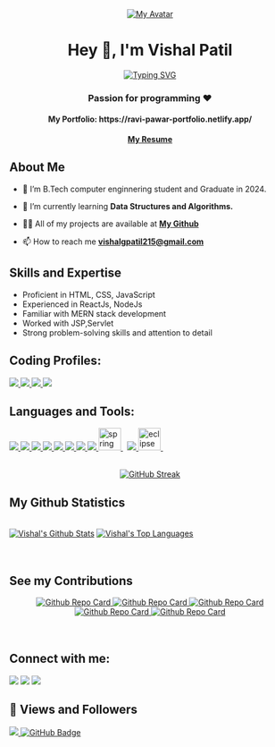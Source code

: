 <div align="center">
  <a href="#">
    <img src="https://i.ibb.co/85p5fGx/my-avatar.png" alt="My Avatar">
  </a>
</div>

<h1 align="center">Hey 👋, I'm Vishal Patil</h1>
<div align="center" style="text-align: center;">
    <a href="https://git.io/typing-svg">
      <img src="https://readme-typing-svg.demolab.com?font=Open+Sans&weight=600&pause=1000&color=FFFFFF&width=700&lines=I'm+a+self-taught+passionate+Full-Stack+Developer+from+India." alt="Typing SVG" />
    </a>
</div>


<h3 align="center">Passion for programming ❤️</h3>
<h4 align="center">My Portfolio: https://ravi-pawar-portfolio.netlify.app/ </h4>
<div align="center">
  <a align="center" href="https://drive.google.com/file/d/1qi3lUN5awiYhFWu5lWxG8uaYuwpR9Mk1/view">
    <strong>My Resume</strong>
  </a>
</div>


## About Me

- 🔭 I’m B.Tech computer enginnering student and Graduate in 2024. 

- 🌱 I’m currently learning **Data Structures and Algorithms.**

- 👨‍💻 All of my projects are available at **[My Github](https://github.com/vishpatil215?tab=repositories)**

- 📫 How to reach me **vishalgpatil215@gmail.com**

## Skills and Expertise
- Proficient in HTML, CSS, JavaScript
- Experienced in ReactJs, NodeJs
- Familiar with MERN stack development
- Worked with JSP,Servlet
- Strong problem-solving skills and attention to detail


## **Coding Profiles**:

<p align="left"> 
    <a href="https://auth.geeksforgeeks.org/user/vishalgpzg0f/practice" target="_blank"> <img src="https://img.icons8.com/color/48/undefined/GeeksforGeeks.png"/> </a>
    <a href="https://leetcode.com/Vishal_Patil52/" target="_blank"> <img src="https://img.icons8.com/external-tal-revivo-color-tal-revivo/48/undefined/external-level-up-your-coding-skills-and-quickly-land-a-job-logo-color-tal-revivo.png"/> </a>   
    <a href="https://www.codechef.com/users/ravipawar-55" target="_blank"> <img src="https://img.icons8.com/fluency/48/000000/codechef.png"/> </a>    
    <a href="https://www.hackerrank.com/ravindrapawar551" target="_blank"> <img src="https://img.icons8.com/external-tal-revivo-shadow-tal-revivo/48/undefined/external-hackerrank-is-a-technology-company-that-focuses-on-competitive-programming-logo-shadow-tal-revivo.png"/> </a>   
</p>


## Languages and Tools:

<p align="left"> 
    <a href="https://developer.mozilla.org/en-US/docs/Web/JavaScript" target="_blank"> <img src="https://img.icons8.com/color/48/javascript--v1.png"/> </a>
    <a href="https://developer.mozilla.org/en-US/docs/Web/HTML" target="_blank"> <img src="https://img.icons8.com/color/48/html-5--v1.png"/> </a>
    <a href="https://developer.mozilla.org/en-US/docs/Web/CSS" target="_blank"> <img src="https://img.icons8.com/color/48/css3.png"/> </a>
    <a href="https://nodejs.org/en/docs" target="_blank"> <img src="https://img.icons8.com/color/48/nodejs.png"/> </a>
    <a href="https://react.dev/" target="_blank"> <img src="https://img.icons8.com/color/48/react-native.png"/> </a>
    <a href="https://www.java.com" target="_blank"> <img src="https://img.icons8.com/color/48/000000/java-coffee-cup-logo.png"/> </a>
    <a href="https://www.python.org" target="_blank"> <img src="https://img.icons8.com/color/48/000000/python.png"/> </a> 
    <a href="https://git-scm.com/" target="_blank"> <img src="https://img.icons8.com/color/48/000000/git.png"/> </a>
    <a href="https://spring.io/" target="_blank" rel="noreferrer"> <img src="https://www.vectorlogo.zone/logos/springio/springio-icon.svg" alt="spring" width="40" height="40"/> </a> &nbsp; 
    <a href="https://code.visualstudio.com/" target="_blank"> <img src="https://img.icons8.com/color/48/undefined/visual-studio-code-2019.png"/> </a>
    <a href="https://www.eclipse.org/" target="_blank" rel="noreferrer"> <img src="https://seekicon.com/free-icon-download/eclipse_2.svg" alt="eclipse" width="40" height="40"/> </a> &nbsp;
</p>


<br/>

<div align="center">
  <a href="https://git.io/streak-stats">
    <img src="https://github-readme-streak-stats.herokuapp.com?user=vishpatil215&theme=dark&hide_border=true&background=50%2CF7ACAC%2C92A8D1" alt="GitHub Streak" />
  </a>
</div>



## My Github Statistics

  <br/>
    <a href="https://github.com/vishpatil215/github-readme-stats"><img alt="Vishal's Github Stats" src="https://github-readme-stats.vercel.app/api?username=vishpatil215&show_icons=true&count_private=true&theme=react&hide_border=true&bg_color=0D1117" /></a>
  <a href="https://github.com/ravi-pawar55/github-readme-stats"><img alt="Vishal's Top Languages" src="https://github-readme-stats.vercel.app/api/top-langs/?username=vishpatil215&langs_count=8&count_private=true&layout=compact&theme=react&hide_border=true&bg_color=0D1117" /></a>
  <br/>


<br/>
<br/>

## See my Contributions
<div align="center">
  <a href="https://github.com/ravi-pawar55/Sorting_Visualizer">
    <img src="https://github-readme-stats.vercel.app/api/pin/?username=ravi-pawar55&repo=Sorting_Visualizer" alt="Github Repo Card" />
  </a>
  <a href="https://github.com/ravi-pawar55/ERP_System">
    <img src="https://github-readme-stats.vercel.app/api/pin/?username=ravi-pawar55&repo=ERP_System" alt="Github Repo Card" />
  </a>
  <a href="https://github.com/ravi-pawar55/rcpit_gallery">
    <img src="https://github-readme-stats.vercel.app/api/pin/?username=ravi-pawar55&repo=rcpit_gallery" alt="Github Repo Card" />
  </a>
  <a href="https://github.com/ravi-pawar55/Inventory_Management">
    <img src="https://github-readme-stats.vercel.app/api/pin/?username=ravi-pawar55&repo=Inventory_Management" alt="Github Repo Card" />
  </a>
  <a href="https://github.com/ravi-pawar55/Portfolio-Site">
    <img src="https://github-readme-stats.vercel.app/api/pin/?username=ravi-pawar55&repo=Portfolio-Site" alt="Github Repo Card" />
  </a>
</div>

<br/>
<br/>

## Connect with me:

<p align="left">
  <a href = "https://www.instagram.com/ravi_pawar_55/?r=nametag"><img src="https://img.icons8.com/fluency/48/instagram-new.png"/></a>
<a href = "https://www.linkedin.com/in/ravindra55/"><img src="https://img.icons8.com/fluency/48/linkedin.png"/></a>
<a href = "https://twitter.com/"><img src="https://img.icons8.com/fluency/48/twitter.png"/></a>
</p>

## 👀 Views and Followers
<a href="https://github.com/ravi-pawar55/github-profile-views-counter">
    <img src="https://komarev.com/ghpvc/?username=ravi-pawar55">
</a>
<a href="https://github.com/ravi-pawar55?tab=followers"><img src="https://img.shields.io/github/followers/ravi-pawar55?label=Followers&style=social" alt="GitHub Badge"></a>
